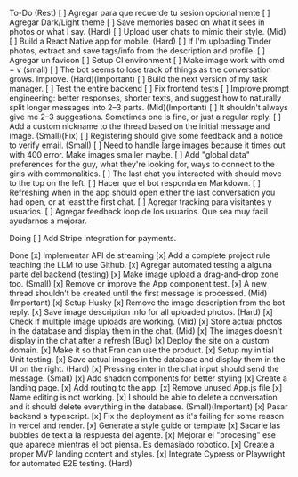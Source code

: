 To-Do (Rest)
[ ] Agregar para que recuerde tu sesion opcionalmente
[ ] Agregar Dark/Light theme
[ ] Save memories based on what it sees in photos or what I say. (Hard)
[ ] Upload user chats to mimic their style. (Mid)
[ ] Build a React Native app for mobile. (Hard)
[ ] If I'm uploading Tinder photos, extract and save tags/info from the description and profile.
[ ] Agregar un favicon
[ ] Setup CI environment
[ ] Make image work with cmd + v (small) 
[ ] The bot seems to lose track of things as the conversation grows. Improve. (Hard)(Important)
[ ] Build the next version of my task manager.
[ ] Test the entire backend
[ ] Fix frontend tests
[ ] Improve prompt engineering: better responses, shorter texts, and suggest how to naturally split longer messages into 2–3 parts. (Mid)(Important)
[ ] It shouldn't always give me 2–3 suggestions. Sometimes one is fine, or just a regular reply.
[ ] Add a custom nickname to the thread based on the initial message and image. (Small)(Fix)
[ ] Registering should give some feedback and a notice to verify email. (Small)
[ ] Need to handle large images because it times out with 400 error. Make images smaller maybe.
[ ] Add "global data" preferences for the guy, what they're looking for, ways to connect to the girls with commonalities.
[ ] The last chat you interacted with should move to the top on the left.
[ ] Hacer que el bot responda en Markdown.
[ ] Refreshing when in the app should open either the last conversation you had open, or at least the first chat.
[ ] Agregar tracking para visitantes y usuarios.
[ ] Agregar feedback loop de los usuarios. Que sea muy facil ayudarnos a mejorar.

Doing
[ ] Add Stripe integration for payments.

Done
[x] Implementar API de streaming
[x] Add a complete project rule teaching the LLM to use Github.
[x] Agregar automated testing a alguna parte del backend (testing)
[x] Make image upload a drag-and-drop zone too. (Small)
[x] Remove or improve the App component test.
[x] A new thread shouldn’t be created until the first message is processed. (Mid)(Important)
[x] Setup Husky
[x] Remove the image description from the bot reply.
[x] Save image description info for all uploaded photos. (Hard)
[x] Check if multiple image uploads are working. (Mid)
[x] Store actual photos in the database and display them in the chat. (Mid)
[x] The images doesn't display in the chat after a refresh (Bug)
[x] Deploy the site on a custom domain.
[x] Make it so that Fran can use the product.
[x] Setup my initial Unit testing.
[x] Save actual images in the database and display them in the UI on the right. (Hard)
[x] Pressing enter in the chat input should send the message. (Small)
[x] Add shadcn components for better styling
[x] Create a landing page.
[x] Add routing to the app.
[x] Remove unused App.js file
[x] Name editing is not working.
[x] I should be able to delete a conversation and it should delete everything in the database. (Small)(Important)
[x] Pasar backend a typescript.
[x] Fix the deployment as it's failing for some reason in vercel and render.
[x] Generate a style guide or template
[x] Sacarle las bubbles de text a la respuesta del agente.
[x] Mejorar el "procesing" ese que aparece mientras el bot piensa. Es demasiado robotico.
[x] Create a proper MVP landing content and styles.
[x] Integrate Cypress or Playwright for automated E2E testing. (Hard)
